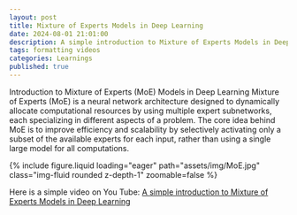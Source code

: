 ```yaml
---
layout: post
title: Mixture of Experts Models in Deep Learning
date: 2024-08-01 21:01:00
description: A simple introduction to Mixture of Experts Models in Deep Learning
tags: formatting videos
categories: Learnings
published: true
---
```


Introduction to Mixture of Experts (MoE) Models in Deep Learning
Mixture of Experts (MoE) is a neural network architecture designed to dynamically allocate computational resources by using multiple expert subnetworks, each specializing in different aspects of a problem. The core idea behind MoE is to improve efficiency and scalability by selectively activating only a subset of the available experts for each input, rather than using a single large model for all computations.

<div class="row mt-3">
    <div class="col-12 mt-3 mt-md-0">
        {% include figure.liquid loading="eager" path="assets/img/MoE.jpg" class="img-fluid rounded z-depth-1" zoomable=false %}
    </div>
</div>


Here is a simple video on You Tube:
[A simple introduction to Mixture of Experts Models in Deep Learning](https://www.youtube.com/watch?v=OtMD1U7HPZs&t=33s) 
